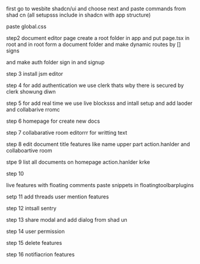 first go to wesbite shadcn/ui and choose next and paste commands from shad cn
(all setupsss include in shadcn with app structure)


paste global.css

step2 
document editor page
create a root folder in app and put page.tsx in root
and in root form a document folder and make dynamic routes by [] signs
  
and make auth folder sign in and signup


step 3
install jsm editor

step 4 
for add authentication we use clerk
thats wby there is secured by clerk showung diwn


step 5 for add real time we use 
live blocksss and intall setup
and add laoder and collabarive rromc


step 6 homepage for create new docs

step 7 collabarative room editorrr
for writting text


step 8 edit document title features like name upper part
action.hanlder and collaboartive room

stpe 9
list all documents on homepage action.hanlder krke


step 10 

live features with floating comments
paste snippets in floatingtoolbarplugins

setp 11 add threads
user mention features

step 12 intsall sentry


step 13 share modal
and add dialog from shad un

step 14 user permission


step 15 delete features 


step 16 
notifiacrion features